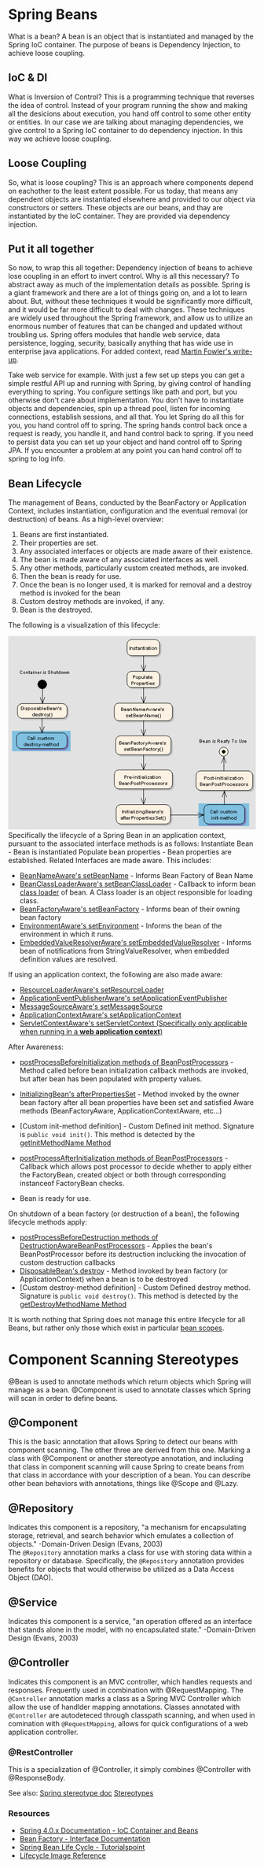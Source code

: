 # Spring Beans
What is a bean? A bean is an object that is instantiated and managed by the Spring IoC container. The purpose of beans is Dependency Injection, to achieve loose coupling.

## IoC & DI
What is Inversion of Control? This is a programming technique that reverses the idea of control. Instead of your program running the show and making all the desicions about execution, you hand off control to some other entity or entities. In our case we are talking about managing dependencies, we give control to a Spring IoC container to do dependency injection. In this way we achieve loose coupling.

## Loose Coupling
So, what is loose coupling? This is an approach where components depend on eachother to the least extent possible. For us today, that means any dependent objects are instantiated elsewhere and provided to our object via constructors or setters. These objects are our beans, and thay are instantiated by the IoC container. They are provided via dependency injection.

## Put it all together
So now, to wrap this all together: Dependency injection of beans to achieve lose coupling in an effort to invert control. Why is all this necessary? To abstract away as much of the implementation details as possible. Spring is a giant framework and there are a lot of things going on, and a lot to learn about. But, without these techniques it would be significantly more difficult, and it would be far more difficult to deal with changes. These techniques are widely used throughout the Spring framework, and allow us to utilize an enormous number of features that can be changed and updated without troubling us. Spring offers modules that handle web service, data persistence, logging, security, basically anything that has wide use in enterprise java applications. For added context, read [Martin Fowler's write-up](https://martinfowler.com/articles/injection.html). 

Take web service for example. With just a few set up steps you can get a simple restful API up and running with Spring, by giving control of handling everything to spring. You configure settings like path and port, but you otherwise don't care about implementation. You don't have to instantiate objects and dependencies, spin up a thread pool, listen for incoming connections, establish sessions, and all that. You let Spring do all this for you, you hand control off to spring. The spring hands control back once a request is ready, you handle it, and hand control back to spring. If you need to persist data you can set up your object and hand control off to Spring JPA. If you encounter a problem at any point you can hand control off to spring to log info.


## Bean Lifecycle
The management of Beans, conducted by the BeanFactory or Application Context, includes instantiation, configuration and the eventual removal (or destruction) of beans. As a high-level overview:
1. Beans are first instantiated.
1. Their properties are set.
1. Any associated interfaces or objects are made aware of their existence.
1. The bean is made aware of any associated interfaces as well.
1. Any other methods, particularly custom created methods, are invoked.
1. Then the bean is ready for use.
1. Once the bean is no longer used, it is marked for removal and a destroy method is invoked for the bean
1. Custom destroy methods are invoked, if any.
1. Bean is the destroyed.

The following is a visualization of this lifecycle:

![Spring Bean Lifecycle - Visualization](./../images/spring-bean-life-cycle.png)
Specifically the lifecycle of a Spring Bean in an application context, pursuant to the associated interface methods is as follows:
Instantiate Bean - Bean is instantiated
Populate bean properties - Bean properties are established.
Related Interfaces are made aware. This includes:
* [BeanNameAware's setBeanName](https://docs.spring.io/spring/docs/current/javadoc-api/org/springframework/beans/factory/BeanNameAware.html) - Informs Bean Factory of Bean Name
* [BeanClassLoaderAware's setBeanClassLoader](https://docs.spring.io/spring/docs/current/javadoc-api/org/springframework/beans/factory/BeanClassLoaderAware.html) - Callback to inform bean [class loader](https://docs.oracle.com/javase/8/docs/api/java/lang/ClassLoader.html?is-external=true) of bean. A Class loader is an object responsible for loading class.
* [BeanFactoryAware's setBeanFactory](https://docs.spring.io/spring/docs/current/javadoc-api/org/springframework/beans/factory/BeanFactoryAware.html) - Informs bean of their owning bean factory
* [EnvironmentAware's setEnvironment](https://docs.spring.io/spring/docs/current/javadoc-api/org/springframework/context/EnvironmentAware.html) - Informs the bean of the environment in which it runs.
* [EmbeddedValueResolverAware's setEmbeddedValueResolver](https://docs.spring.io/spring/docs/current/javadoc-api/org/springframework/context/EmbeddedValueResolverAware.html) - Informs bean of notifications from StringValueResolver, when embedded definition values are resolved.

If using an application context, the following are also made aware:
* [ResourceLoaderAware's setResourceLoader](https://docs.spring.io/spring/docs/current/javadoc-api/org/springframework/core/io/ResourceLoader.html)
* [ApplicationEventPublisherAware's setApplicationEventPublisher](https://docs.spring.io/spring/docs/current/javadoc-api/org/springframework/context/ApplicationEventPublisher.html)
* [MessageSourceAware's setMessageSource](https://docs.spring.io/spring/docs/current/javadoc-api/org/springframework/context/MessageSource.html)
* [ApplicationContextAware's setApplicationContext](https://docs.spring.io/spring/docs/current/javadoc-api/org/springframework/context/ApplicationContextAware.html)
* [ServletContextAware's setServletContext (Specifically only applicable when running in a __web application context__)](https://docs.spring.io/spring/docs/current/javadoc-api/org/springframework/web/context/ServletContextAware.html)

After Awareness:
* [postProcessBeforeInitialization methods of BeanPostProcessors](https://docs.spring.io/spring/docs/current/javadoc-api/org/springframework/beans/factory/config/BeanPostProcessor.html#postProcessBeforeInitialization-java.lang.Object-java.lang.String-) - Method called before bean initialization callback methods are invoked, but after bean has been populated with property values.
* [InitializingBean's afterPropertiesSet](https://docs.spring.io/spring/docs/current/javadoc-api/org/springframework/beans/factory/InitializingBean.html#afterPropertiesSet--) - Method invoked by the owner bean factory after all bean properties have been set and satisfied Aware methods (BeanFactoryAware, ApplicationContextAware, etc...)
* [Custom init-method definition] - Custom Defined init method. Signature is `public void init()`. This method is detected by the [getInitMethodName Method](https://docs.spring.io/spring/docs/current/javadoc-api/org/springframework/beans/factory/support/AbstractBeanDefinition.html#getInitMethodName--)
* [postProcessAfterInitialization methods of BeanPostProcessors](https://docs.spring.io/spring/docs/current/javadoc-api/org/springframework/beans/factory/config/BeanPostProcessor.html#postProcessBeforeInitialization-java.lang.Object-java.lang.String-) - Callback which allows post processor to decide whether to apply either the FactoryBean, created object or both through corresponding instanceof FactoryBean checks.

* Bean is ready for use.

On shutdown of a bean factory (or destruction of a bean), the following lifecycle methods apply:
* [postProcessBeforeDestruction methods of DestructionAwareBeanPostProcessors](https://docs.spring.io/spring/docs/current/javadoc-api/org/springframework/beans/factory/annotation/InitDestroyAnnotationBeanPostProcessor.html#postProcessBeforeDestruction-java.lang.Object-java.lang.String-) - Applies the bean's BeanPostProcessor before its destruction inclucking the invocation of custom destruction callbacks
* [DisposableBean's destroy](https://docs.spring.io/spring/docs/current/javadoc-api/org/springframework/beans/factory/DisposableBean.html#destroy--) - Method invoked by bean factory (or ApplicationContext) when a bean is to be destroyed
* [Custom destroy-method definition] - Custom Defined destroy method. Signature is `public void destroy()`. This method is detected by the [getDestroyMethodName Method](https://docs.spring.io/spring-framework/docs/current/javadoc-api/org/springframework/beans/factory/support/AbstractBeanDefinition.html#getDestroyMethodName--)

It is worth nothing that Spring does not manage this entire lifecycle for all Beans, but rather only those which exist in particular [bean scopes](./bean-scopes.md).


# Component Scanning Stereotypes
@Bean is used to annotate methods which return objects which Spring will manage as a bean. @Component is used to annotate classes which Spring will scan in order to define beans.

## @Component
This is the basic annotation that allows Spring to detect our beans with component scanning. The other three are derived from this one. Marking a class with @Component or another stereotype annotation, and including that class in component scanning will cause Spring to create beans from that class in accordance with your description of a bean. You can describe other bean behaviors with annotations, things like @Scope and @Lazy.


## @Repository
Indicates this component is a repository, "a mechanism for encapsulating storage, retrieval, and search behavior which emulates a collection of objects." -Domain-Driven Design (Evans, 2003)  
The `@Repository` annotation marks a class for use with storing data within a repository or database. Specifically, the `@Repository` annotation provides benefits for objects that would otherwise be utilized as a Data Access Object (DAO).
## @Service
Indicates this component is a service, "an operation offered as an interface that stands alone in the model, with no encapsulated state." -Domain-Driven Design (Evans, 2003)

## @Controller
Indicates this component is an MVC controller, which handles requests and responses. Frequently used in combination with @RequestMapping.
The `@Controller` annotation marks a class as a Spring MVC Controller which allow the use of handlder mapping annotations. Classes annotated with `@Controller` are autodeteced through classpath scanning, and when used in comination with `@RequestMapping`, allows for quick configurations of a web application controller.

### @RestController
This is a specialization of @Controller, it simply combines @Controller with @ResponseBody.



See also:
[Spring stereotype doc](https://docs.spring.io/spring-framework/docs/current/javadoc-api/org/springframework/stereotype/package-summary.html)
[Stereotypes](https://gitlab.com/revature_training/spring-team/-/blob/master/modules/framework/stereotypes.md)


### Resources
* [Spring 4.0.x Documentation - IoC Container and Beans](https://docs.spring.io/spring/docs/4.0.x/spring-framework-reference/html/beans.html)
* [Bean Factory - Interface Documentation](https://docs.spring.io/spring/docs/current/javadoc-api/org/springframework/beans/factory/BeanFactory.html)
* [Spring Bean Life Cycle - Tutorialspoint](https://www.tutorialspoint.com/spring/spring_bean_life_cycle.htm)
* [Lifecycle Image Reference](https://howtodoinjava.com/spring-core/spring-bean-life-cycle/)
